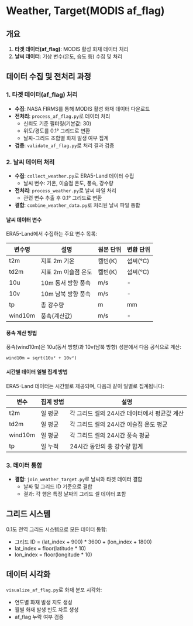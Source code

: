 # Weather, Target(MODIS af_flag)

## 개요

1. **타겟 데이터(af_flag)**: MODIS 활성 화재 데이터 처리
2. **날씨 데이터**: 기상 변수(온도, 습도 등) 수집 및 처리

## 데이터 수집 및 전처리 과정

### 1. 타겟 데이터(af_flag) 처리

- **수집**: NASA FIRMS를 통해 MODIS 활성 화재 데이터 다운로드
- **전처리**: `process_af_flag.py`로 데이터 처리
  - 신뢰도 기준 필터링(기본값: 30)
  - 위도/경도를 0.1° 그리드로 변환
  - 날짜-그리드 조합별 화재 발생 여부 집계
- **검증**: `validate_af_flag.py`로 처리 결과 검증

### 2. 날씨 데이터 처리

- **수집**: `collect_weather.py`로 ERA5-Land 데이터 수집
  - 날씨 변수: 기온, 이슬점 온도, 풍속, 강수량
- **전처리**: `process_weather.py`로 날씨 파일 처리
  - 관련 변수 추출 후 0.1° 그리드로 변환
- **결합**: `combine_weather_data.py`로 처리된 날씨 파일 통합

#### 날씨 데이터 변수

ERA5-Land에서 수집하는 주요 변수 목록:

| 변수명  | 설명                | 원본 단위 | 변환 단위 |
| ------- | ------------------- | --------- | --------- |
| t2m     | 지표 2m 기온        | 켈빈(K)   | 섭씨(°C)  |
| td2m    | 지표 2m 이슬점 온도 | 켈빈(K)   | 섭씨(°C)  |
| 10u     | 10m 동서 방향 풍속  | m/s       | -         |
| 10v     | 10m 남북 방향 풍속  | m/s       | -         |
| tp      | 총 강수량           | m         | mm        |
| wind10m | 풍속(계산값)        | m/s       | -         |

#### 풍속 계산 방법

풍속(wind10m)은 10u(동서 방향)과 10v(남북 방향) 성분에서 다음 공식으로 계산:

```
wind10m = sqrt(10u² + 10v²)
```

#### 시간별 데이터 일별 집계 방법

ERA5-Land 데이터는 시간별로 제공되며, 다음과 같이 일별로 집계됩니다:

| 변수    | 집계 방법 | 설명                                         |
| ------- | --------- | -------------------------------------------- |
| t2m     | 일 평균   | 각 그리드 셀의 24시간 데이터에서 평균값 계산 |
| td2m    | 일 평균   | 각 그리드 셀의 24시간 이슬점 온도 평균       |
| wind10m | 일 평균   | 각 그리드 셀의 24시간 풍속 평균              |
| tp      | 일 누적   | 24시간 동안의 총 강수량 합계                 |

### 3. 데이터 통합

- **결합**: `join_weather_target.py`로 날씨와 타겟 데이터 결합
  - 날짜 및 그리드 ID 기준으로 결합
  - 결과: 각 행은 특정 날짜의 그리드 셀 데이터 포함

## 그리드 시스템

0.1도 전역 그리드 시스템으로 모든 데이터 통합:

- 그리드 ID = (lat_index + 900) \* 3600 + (lon_index + 1800)
- lat_index = floor(latitude \* 10)
- lon_index = floor(longitude \* 10)

## 데이터 시각화

`visualize_af_flag.py`로 화재 분포 시각화:

- 연도별 화재 발생 지도 생성
- 월별 화재 발생 빈도 차트 생성
- af_flag 누락 여부 검증
